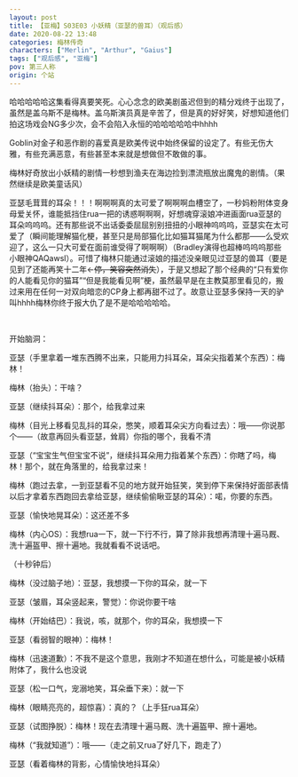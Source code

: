 ```yaml
---
layout: post
title: 【亚梅】S03E03 小妖精（亚瑟的兽耳）（观后感）
date: 2020-08-22 13:48
categories: 梅林传奇
characters: ["Merlin", "Arthur", "Gaius"]
tags: ["观后感", "亚梅"]
pov: 第三人称
origin: 个站
---
```


哈哈哈哈哈这集看得真要笑死。心心念念的欧美剧虽迟但到的精分戏终于出现了，虽然是盖乌斯不是梅林。盖乌斯演员真是辛苦了，但是真的好好笑，好想知道他们拍这场戏会NG多少次，会不会陷入永恒的哈哈哈哈哈中hhhh

Goblin对金子和恶作剧的喜爱真是欧美传说中始终保留的设定了。有些无伤大雅，有些充满恶意，有些甚至本来就是想做但不敢做的事。

梅林好奇放出小妖精的剧情一秒想到渔夫在海边捡到漂流瓶放出魔鬼的剧情。（果然继续是欧美童话风）

亚瑟毛茸茸的耳朵！！！啊啊啊真的太可爱了啊啊啊血槽空了，一秒妈粉附体变身母爱关怀，谁能抵挡住rua一把的诱惑啊啊啊，好想魂穿滚娘冲进画面rua亚瑟的耳朵呜呜呜。还有那些说不出话委委屈屈别别扭扭的小眼神呜呜呜，亚瑟实在太可爱了（瞬间能理解猫化梗，甚至只是局部猫化比如猫耳猫尾为什么都那——么受欢迎了，这么一只大可爱在面前谁受得了啊啊啊）（Bradley演得也超棒呜呜呜那些小眼神QAQawsl）。可惜了梅林只能通过滚娘的描述没亲眼见过亚瑟的兽耳（要是见到了还能再笑十二年←~~停，笑容突然消失~~），于是又想起了那个经典的“只有爱你的人能看见你的猫耳”“但是我能看见啊”梗，虽然最早是在主教莫那里看见的，搬过来用在任何一对双向暗恋的CP身上都再甜不过了。故意让亚瑟多保持一天的驴叫hhhh梅林你终于报大仇了是不是哈哈哈哈哈。

<br>

开始脑洞：

亚瑟（手里拿着一堆东西腾不出来，只能用力抖耳朵，耳朵尖指着某个东西）：梅林！

梅林（抬头）：干啥？

亚瑟（继续抖耳朵）：那个，给我拿过来

梅林（目光上移看见乱抖的耳朵，憋笑，顺着耳朵尖方向看过去）：哦——你说那个——（故意再回头看亚瑟，耸肩）你指的哪个，我看不清

亚瑟（“宝宝生气但宝宝不说”，继续抖耳朵用力指着某个东西）：你瞎了吗，梅林！那个，就在角落里的，给我拿过来！

梅林（跑过去拿，一到亚瑟看不见的地方就开始狂笑，笑到停下来保持好面部表情以后才拿着东西跑回去拿给亚瑟，继续偷偷瞅亚瑟的耳朵）：喏，你要的东西。

亚瑟（愉快地晃耳朵）：这还差不多

梅林（内心OS）：我想rua一下，就一下行不行，算了除非我想再清理十遍马厩、洗十遍盔甲、擦十遍地。我就看看不说话吧。

（十秒钟后）

梅林（没过脑子地）：亚瑟，我想摸一下你的耳朵，就一下

亚瑟（皱眉，耳朵竖起来，警觉）：你说你要干啥

梅林（开始结巴）：我说，咳，就那个，你的耳朵，我想摸一下

亚瑟（看弱智的眼神）：梅林！

梅林（迅速道歉）：不我不是这个意思，我刚才不知道在想什么，可能是被小妖精附体了，我什么也没说

亚瑟（松一口气，宠溺地笑，耳朵垂下来）：就一下

梅林（眼睛亮亮的，超惊喜）：真的？（上手狂rua耳朵）

亚瑟（试图挣脱）：梅林！现在去清理十遍马厩、洗十遍盔甲、擦十遍地。

梅林（“我就知道”）：哦——（走之前又rua了好几下，跑走了）

亚瑟（看着梅林的背影，心情愉快地抖耳朵）